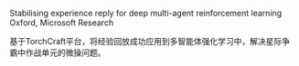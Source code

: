 Stabilising experience reply for deep multi-agent reinforcement learning
Oxford, Microsoft Research  

基于TorchCraft平台，将经验回放成功应用到多智能体强化学习中，解决星际争霸中作战单元的微操问题。
